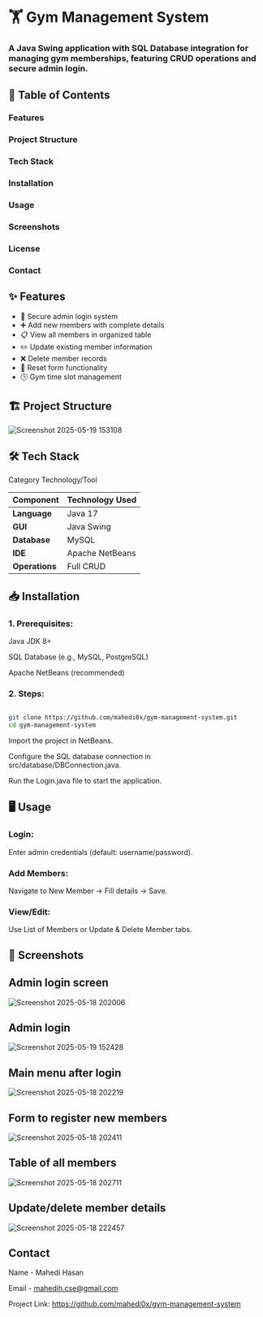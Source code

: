 # 🏋️ Gym Management System
### A Java Swing application with SQL Database integration for managing gym memberships, featuring CRUD operations and secure admin login.



## 📌 Table of Contents
### Features

### Project Structure

### Tech Stack

### Installation

### Usage

### Screenshots

### License

###  Contact


## ✨ Features
- 🔐 Secure admin login system
- ➕ Add new members with complete details
- 📋 View all members in organized table
- ✏️ Update existing member information
- ❌ Delete member records
- 🔄 Reset form functionality
- 🕒 Gym time slot management


## 🏗️ Project Structure
![Screenshot 2025-05-19 153108](https://github.com/user-attachments/assets/d85cbc63-5465-4373-904d-f9a747a1ec14)


## 🛠️ Tech Stack
Category	Technology/Tool

| Component       | Technology Used |
|----------------|-----------------|
| **Language**   | Java 17         |
| **GUI**        | Java Swing      |
| **Database**   | MySQL           |
| **IDE**        | Apache NetBeans |
| **Operations** | Full CRUD       |


## 📥 Installation
### 1. Prerequisites:

Java JDK 8+

SQL Database (e.g., MySQL, PostgreSQL)

Apache NetBeans (recommended)

### 2. Steps:

~~~bash

git clone https://github.com/mahedi0x/gym-management-system.git  
cd gym-management-system

~~~
Import the project in NetBeans.

Configure the SQL database connection in src/database/DBConnection.java.

Run the Login.java file to start the application.

## 🖥️ Usage

### Login:
Enter admin credentials (default: username/password).

### Add Members:
Navigate to New Member → Fill details → Save.

### View/Edit:
Use List of Members or Update & Delete Member tabs.


## 📸 Screenshots 
## Admin login screen
![Screenshot 2025-05-18 202006](https://github.com/user-attachments/assets/879b5c0c-9d1d-44ec-b1ff-381bbcd523cf)
## Admin login 
![Screenshot 2025-05-19 152428](https://github.com/user-attachments/assets/66f025c6-ae1b-40b4-b071-120b96aae3dc)
##  Main menu after login
![Screenshot 2025-05-18 202219](https://github.com/user-attachments/assets/337c6a61-06d0-4905-98f6-956cdc67e6df)
## Form to register new members
![Screenshot 2025-05-18 202411](https://github.com/user-attachments/assets/6af40a57-2dab-46a9-9895-fdc6089cb495)
## Table of all members
![Screenshot 2025-05-18 202711](https://github.com/user-attachments/assets/fb3a5a94-1fd5-49ff-b4c8-e46e29e8fd3d)
## Update/delete member details
![Screenshot 2025-05-18 222457](https://github.com/user-attachments/assets/975ecea1-692f-406f-9201-566da378a7bb)

##  Contact

Name - Mahedi Hasan

Email - mahedih.cse@gmail.com

Project Link: https://github.com/mahedi0x/gym-management-system




